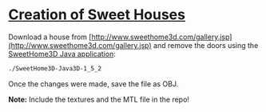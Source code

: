 # [Creation of Sweet Houses](https://marvinferber.net/?p=128)

Download a house from [http://www.sweethome3d.com/gallery.jsp](http://www.sweethome3d.com/gallery.jsp) and remove the doors using the [SweetHome3D Java application](http://www.sweethome3d.com/download.jsp):

```bash
./SweetHome3D-Java3D-1_5_2
```

Once the changes were made, save the file as OBJ.

**Note:** Include the textures and the MTL file in the repo!
